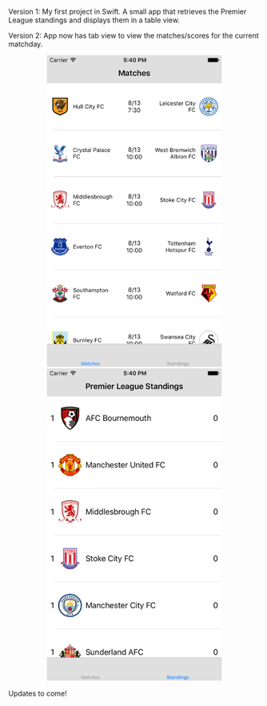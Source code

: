 Version 1: My first project in Swift. A small app that retrieves the Premier League standings and displays them in a table view.

Version 2: App now has tab view to view the matches/scores for the current matchday.

<p align="center">
  <img src="https://github.com/hodges1311/premTable/blob/master/premTable/Simulator%20Screen%20Shot%20Aug%207%2C%202016%2C%205.40.14%20PM.png" width="350"/>
  <img src="https://github.com/hodges1311/premTable/blob/master/premTable/Simulator%20Screen%20Shot%20Aug%207%2C%202016%2C%205.40.22%20PM.png" width="350"/>
</p>

Updates to come!
